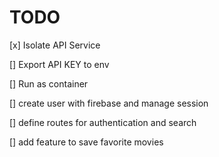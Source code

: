 
TODO
=====

[x] Isolate API Service

[] Export API KEY to env

[] Run as container

[] create user with firebase and manage session

[] define routes for authentication and search

[] add feature to save favorite movies

